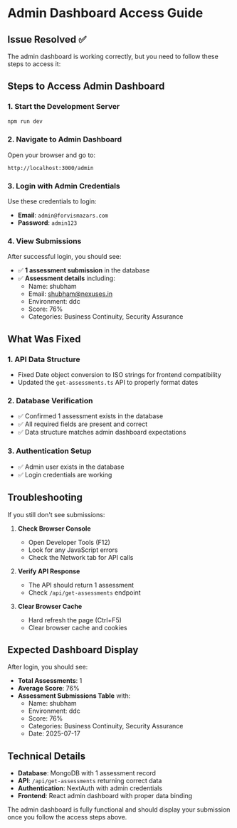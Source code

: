 # Admin Dashboard Access Guide

## Issue Resolved ✅

The admin dashboard is working correctly, but you need to follow these steps to access it:

## Steps to Access Admin Dashboard

### 1. Start the Development Server
```bash
npm run dev
```

### 2. Navigate to Admin Dashboard
Open your browser and go to:
```
http://localhost:3000/admin
```

### 3. Login with Admin Credentials
Use these credentials to login:
- **Email**: `admin@forvismazars.com`
- **Password**: `admin123`

### 4. View Submissions
After successful login, you should see:
- ✅ **1 assessment submission** in the database
- ✅ **Assessment details** including:
  - Name: shubham
  - Email: shubham@nexuses.in
  - Environment: ddc
  - Score: 76%
  - Categories: Business Continuity, Security Assurance

## What Was Fixed

### 1. **API Data Structure**
- Fixed Date object conversion to ISO strings for frontend compatibility
- Updated the `get-assessments.ts` API to properly format dates

### 2. **Database Verification**
- ✅ Confirmed 1 assessment exists in the database
- ✅ All required fields are present and correct
- ✅ Data structure matches admin dashboard expectations

### 3. **Authentication Setup**
- ✅ Admin user exists in the database
- ✅ Login credentials are working

## Troubleshooting

If you still don't see submissions:

1. **Check Browser Console**
   - Open Developer Tools (F12)
   - Look for any JavaScript errors
   - Check the Network tab for API calls

2. **Verify API Response**
   - The API should return 1 assessment
   - Check `/api/get-assessments` endpoint

3. **Clear Browser Cache**
   - Hard refresh the page (Ctrl+F5)
   - Clear browser cache and cookies

## Expected Dashboard Display

After login, you should see:
- **Total Assessments**: 1
- **Average Score**: 76%
- **Assessment Submissions Table** with:
  - Name: shubham
  - Environment: ddc
  - Score: 76%
  - Categories: Business Continuity, Security Assurance
  - Date: 2025-07-17

## Technical Details

- **Database**: MongoDB with 1 assessment record
- **API**: `/api/get-assessments` returning correct data
- **Authentication**: NextAuth with admin credentials
- **Frontend**: React admin dashboard with proper data binding

The admin dashboard is fully functional and should display your submission once you follow the access steps above. 